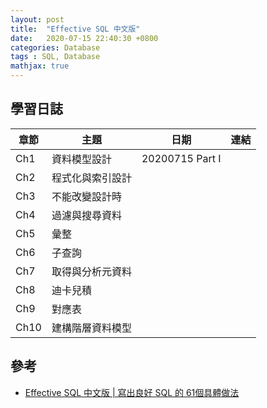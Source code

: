 ```yaml
---
layout: post
title:  "Effective SQL 中文版"
date:   2020-07-15 22:40:30 +0800
categories: Database
tags : SQL, Database
mathjax: true
---
```


## 學習日誌

| 章節 | 主題 |日期| 連結 |
| -------- | -------- | -------- | -------- |
| Ch1 | 資料模型設計|20200715 Part I||
| Ch2 | 程式化與索引設計|||
| Ch3 | 不能改變設計時|||
| Ch4 | 過濾與搜尋資料|||
| Ch5 | 彙整|||
| Ch6 | 子查詢|||
| Ch7 | 取得與分析元資料|||
| Ch8 | 迪卡兒積|||
| Ch9 | 對應表|||
| Ch10 | 建構階層資料模型|||

## 參考
* [Effective SQL 中文版 | 寫出良好 SQL 的 61個具體做法](https://www.tenlong.com.tw/products/9789864764358)